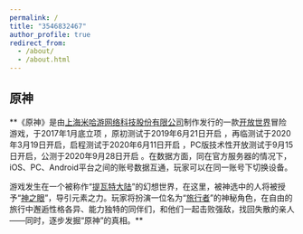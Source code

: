 ```yaml
---
permalink: /
title: "3546832467"
author_profile: true
redirect_from: 
  - /about/
  - /about.html
---
```

## 原神
**《原神》是由[上海米哈游网络科技股份有限公司](https://baike.baidu.com/item/%E4%B8%8A%E6%B5%B7%E7%B1%B3%E5%93%88%E6%B8%B8%E7%BD%91%E7%BB%9C%E7%A7%91%E6%8A%80%E8%82%A1%E4%BB%BD%E6%9C%89%E9%99%90%E5%85%AC%E5%8F%B8/19987087?fromModule=lemma_inlink)制作发行的一款[开放世界](https://baike.baidu.com/item/%E5%BC%80%E6%94%BE%E4%B8%96%E7%95%8C/15488017?fromModule=lemma_inlink)冒险游戏，于2017年1月底立项 ，原初测试于2019年6月21日开启 ，再临测试于2020年3月19日开启，启程测试于2020年6月11日开启 ，PC版技术性开放测试于9月15日开启，公测于2020年9月28日开启 。在数据方面，同在官方服务器的情况下，iOS、PC、Android平台之间的账号数据互通，玩家可以在同一账号下切换设备。

游戏发生在一个被称作“[提瓦特大陆](https://baike.baidu.com/item/%E6%8F%90%E7%93%A6%E7%89%B9%E5%A4%A7%E9%99%86/24692279?fromModule=lemma_inlink)”的幻想世界，在这里，被神选中的人将被授予“[神之眼](https://baike.baidu.com/item/%E7%A5%9E%E4%B9%8B%E7%9C%BC/24699755?fromModule=lemma_inlink)”，导引元素之力。玩家将扮演一位名为“[旅行者](https://baike.baidu.com/item/%E6%97%85%E8%A1%8C%E8%80%85/24692330?fromModule=lemma_inlink)”的神秘角色，在自由的旅行中邂逅性格各异、能力独特的同伴们，和他们一起击败强敌，找回失散的亲人——同时，逐步发掘“原神”的真相。**
